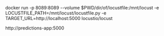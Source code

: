 docker run -p 8089:8089 --volume $PWD/dir/of/locustfile:/mnt/locust -e LOCUSTFILE_PATH=/mnt/locust/locustfile.py -e TARGET_URL=http://localhost:5000 locustio/locust

http://predictions-app:5000